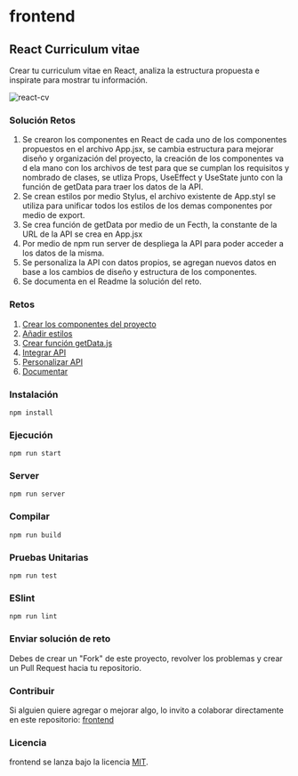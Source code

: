 # frontend

## React Curriculum vitae

Crear tu curriculum vitae en React, analiza la estructura propuesta e inspirate para mostrar tu información.

![react-cv](https://firebasestorage.googleapis.com/v0/b/base-de-imagenes-proyectos.appspot.com/o/PruebaPlatziMaster.png?alt=media&token=4f31eb21-9e9a-48f8-b683-ad99c1fa09be)

### Solución Retos

1. Se crearon los componentes en React de cada uno de los componentes propuestos en el archivo App.jsx, se cambia estructura para mejorar diseño y organización del proyecto, la creación de los componentes va d ela mano con los archivos de test para que se cumplan los requisitos y nombrado de clases, se utliza Props, UseEffect y UseState junto con la función de getData para traer los datos de la API.
2. Se crean estilos por medio Stylus, el archivo existente de App.styl se utiliza para unificar todos los estilos de los demas componentes por medio de export.
3. Se crea función de getData por medio de un Fecth, la constante de la URL de la API se crea en App.jsx
4. Por medio de npm run server de despliega la API para poder acceder a los datos de la misma.
5. Se personaliza la API con datos propios, se agregan nuevos datos en base a los cambios de diseño y estructura de los componentes.
6. Se documenta en el Readme la solución del reto.

### Retos

1. [Crear los componentes del proyecto](https://github.com/platzimaster/frontend/issues/1)
2. [Añadir estilos](https://github.com/platzimaster/frontend/issues/2)
3. [Crear función getData.js](https://github.com/platzimaster/frontend/issues/3)
4. [Integrar API](https://github.com/platzimaster/frontend/issues/4)
5. [Personalizar API](https://github.com/platzimaster/frontend/issues/5)
6. [Documentar](https://github.com/platzimaster/frontend/issues/6)

### Instalación

```
npm install
```

### Ejecución

```
npm run start
```

### Server

```
npm run server
```

### Compilar

```
npm run build
```

### Pruebas Unitarias

```
npm run test
```

### ESlint

```
npm run lint
```

### Enviar solución de reto

Debes de crear un "Fork" de este proyecto, revolver los problemas y crear un Pull Request hacia tu repositorio.

### Contribuir

Si alguien quiere agregar o mejorar algo, lo invito a colaborar directamente en este repositorio: [frontend](https://github.com/platzimaster/frontend/)

### Licencia

frontend se lanza bajo la licencia [MIT](https://opensource.org/licenses/MIT).
